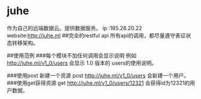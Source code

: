 # juhe
作为自己的远端数据云。提供数据服务。
ip :185.28.20.22
website:http://juhe.ml
##完全的restful api
所有api的调用，都尽量遵守表征状态转移架构。

##使用范例
###每个模块不加任何调用会显示说明
例如 http://juhe.ml/v1_0/users 会显示 1.0 版本的 users的使用说明。

###使用post 新建一个资源
post http://juhe.ml/v1_0/users 会新建一个用户。
###使用get获得资源
get http://juhe.ml/v1_0/users/12321 会获得id为12321的用户数据。
